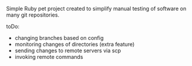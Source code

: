 Simple Ruby pet project created to simplify manual testing of software on many git repositories.

toDo:
- changing branches based on config
- monitoring changes of directories (extra feature)
- sending changes to remote servers via scp
- invoking remote commands